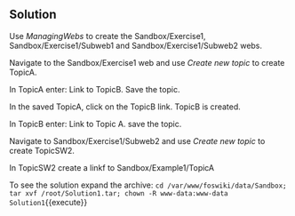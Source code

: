 ## Solution

Use _ManagingWebs_ to create the Sandbox/Exercise1, Sandbox/Exercise1/Subweb1 and Sandbox/Exercise1/Subweb2 webs.

Navigate to the Sandbox/Exercise1 web and use _Create new topic_ to create TopicA.

In TopicA enter: Link to TopicB. Save the topic.

In the saved TopicA, click on the TopicB link. TopicB is created.

In TopicB enter: Link to Topic A. save the topic.

Navigate to Sandbox/Exercise1/Subweb2 and use _Create new topic_ to create TopicSW2.

In TopicSW2 create a linkf to Sandbox/Example1/TopicA

To see the solution expand the archive:
`cd /var/www/foswiki/data/Sandbox; tar xvf /root/Solution1.tar; chown -R www-data:www-data Solution1`{{execute}} 
